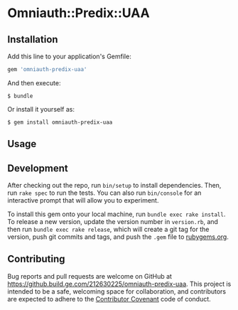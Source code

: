 # Omniauth::Predix::UAA

## Installation

Add this line to your application's Gemfile:

```ruby
gem 'omniauth-predix-uaa'
```

And then execute:

    $ bundle

Or install it yourself as:

    $ gem install omniauth-predix-uaa

## Usage

## Development

After checking out the repo, run `bin/setup` to install dependencies. Then, run `rake spec` to run the tests. You can also run `bin/console` for an interactive prompt that will allow you to experiment.

To install this gem onto your local machine, run `bundle exec rake install`. To release a new version, update the version number in `version.rb`, and then run `bundle exec rake release`, which will create a git tag for the version, push git commits and tags, and push the `.gem` file to [rubygems.org](https://rubygems.org).

## Contributing

Bug reports and pull requests are welcome on GitHub at https://github.build.ge.com/212630225/omniauth-predix-uaa. This project is intended to be a safe, welcoming space for collaboration, and contributors are expected to adhere to the [Contributor Covenant](http://contributor-covenant.org) code of conduct.
